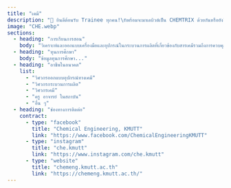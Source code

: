 ```yaml
---
title: "เคมี"
description: "🎉 ยินดีต้อนรับ Trainee ทุกคน!\nพร้อมจะมาเดบิวต์เป็น CHEMTRIX ด้วยกันหรือยัง? วันนี้ภาควิชาวิศวกรรมเคมีเปิดบ้านต้อนรับกับงาน Open House 2025 มีกิจกรรม Workshop มากมายรอเหล่าน้อง ๆ อยู่ ถ้าอยากรู้ว่ามีอะไรสนุก ๆ บ้าง ไปดูกันเลย! 🧪⚙️✨"
image: "CHE.webp"
sections:
  - heading: "การเรียนการสอน"
    body: "วิเคราะห์และออกแบบเครื่องมือและอุปกรณ์ในกระบวนการผลิตที่เกี่ยวข้องกับสารเคมีรวมถึงการควบคุมการผลิตด้านอุตสาหกรรมเคมี"
  - heading: "ทุนการศึกษา"
    body: "ข้อมูลทุนการศึกษา..."
  - heading: "อาชีพในอนาคต"
    list:
      - "วิศวกรออกแบบอุปกรณ์ทางเคมี"
      - "วิศวกรกระบวนการผลิต"
      - "วิศวกรเคมี"
      - "ครู อาจารย์ ในสถาบัน"
      - "อื่น ๆ"
  - heading: "ช่องทางการติดต่อ"
    contract:
      - type: "facebook"
        title: "Chemical Engineering, KMUTT"
        link: "https://www.facebook.com/ChemicalEngineeringKMUTT"
      - type: "instagram"
        title: "che.kmutt"
        link: "https://www.instagram.com/che.kmutt"
      - type: "website"
        title: "chemeng.kmutt.ac.th"
        link: "https://chemeng.kmutt.ac.th/"
---
```

